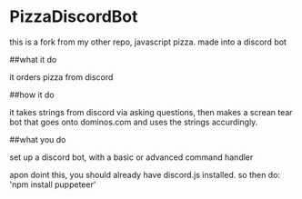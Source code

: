 # PizzaDiscordBot
this is a fork from my other repo, javascript pizza. made into a discord bot

##what it do

it orders pizza from discord

##how it do

it takes strings from discord via asking questions, then makes a screan tear bot that goes onto dominos.com and uses the strings accurdingly. 

##what you do

set up a discord bot, with a basic or advanced command handler

apon doint this, you should already have discord.js installed. so then do: 'npm install puppeteer'
